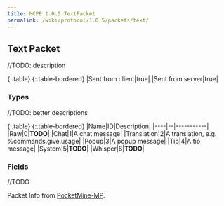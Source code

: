 ```yaml
---
title: MCPE 1.0.5 TextPacket
permalink: /wiki/protocol/1.0.5/packets/text/
---
```

## Text Packet
//TODO: description

{:.table}
{:.table-bordered}
|Sent from client|true|
|Sent from server|true|

### Types
//TODO: better descriptions

{:.table}
{:.table-bordered}
|Name|ID|Description|
|----|--|-----------|
|Raw|0|**TODO**|
|Chat|1|A chat message|
|Translation|2|A translation, e.g. %commands.give.usage|
|Popup|3|A popup message|
|Tip|4|A tip message|
|System|5|**TODO**|
|Whisper|6|**TODO**|

### Fields
//TODO

Packet Info from [PocketMine-MP](https://github.com/pmmp/PocketMine-MP).
